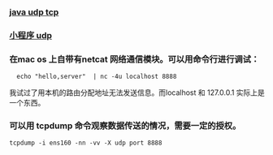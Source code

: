 
### [java udp tcp](https://www.jianshu.com/p/cc62e070a6d2)
### [小程序 udp](https://www.jianshu.com/p/97b8f905d902)

### 在mac os 上自带有netcat 网络通信模块。可以用命令行进行调试：
```shell
  echo "hello,server"  | nc -4u localhost 8888
```
我试过了用本机的路由分配地址无法发送信息。而localhost 和 127.0.0.1 实际上是一个东西。
### 可以用 tcpdump 命令观察数据传送的情况，需要一定的授权。
```shell
tcpdump -i ens160 -nn -vv -X udp port 8888
```
